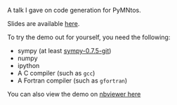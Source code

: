 A talk I gave on code generation for PyMNtos.

Slides are available [here](https://speakerdeck.com/jcrist/generating-fast-and-correct-code-with-sympy).

To try the demo out for yourself, you need the following:

- sympy (at least [sympy-0.7.5-git](https://github.com/sympy/sympy))
- numpy
- ipython
- A C compiler (such as `gcc`)
- A Fortran compiler (such as `gfortran`)

You can also view the demo on [nbviewer here](http://nbviewer.ipython.org/github/jcrist/talks/blob/master/codegen_talk/codegen_talk.ipynb)
